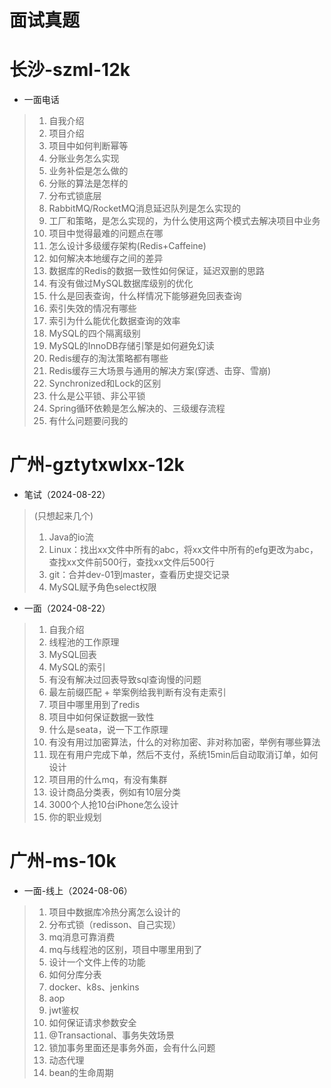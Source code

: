 # 面试真题



# 长沙-szml-12k

*   一面电话

>   1.   自我介绍
>   2.   项目介绍
>   3.   项目中如何判断幂等
>   4.   分账业务怎么实现
>   5.   业务补偿是怎么做的
>   6.   分账的算法是怎样的
>   7.   分布式锁底层
>   8.   RabbitMQ/RocketMQ消息延迟队列是怎么实现的
>   9.   工厂和策略，是怎么实现的，为什么使用这两个模式去解决项目中业务
>   10.   项目中觉得最难的问题点在哪
>   11.   怎么设计多级缓存架构(Redis+Caffeine)
>   12.   如何解决本地缓存之间的差异
>   13.   数据库的Redis的数据一致性如何保证，延迟双删的思路
>   14.   有没有做过MySQL数据库级别的优化
>   15.   什么是回表查询，什么样情况下能够避免回表查询
>   16.   索引失效的情况有哪些
>   17.   索引为什么能优化数据查询的效率
>   18.   MySQL的四个隔离级别
>   19.   MySQL的InnoDB存储引擎是如何避免幻读
>   20.   Redis缓存的淘汰策略都有哪些
>   21.   Redis缓存三大场景与通用的解决方案(穿透、击穿、雪崩)
>   22.   Synchronized和Lock的区别
>   23.   什么是公平锁、非公平锁
>   24.   Spring循环依赖是怎么解决的、三级缓存流程
>   25.   有什么问题要问我的



# 广州-gztytxwlxx-12k

*   笔试（2024-08-22）

>   (只想起来几个)
>
>   1.   Java的io流
>   2.   Linux：找出xx文件中所有的abc，将xx文件中所有的efg更改为abc，查找xx文件前500行，查找xx文件后500行
>   3.   git：合并dev-01到master，查看历史提交记录
>   4.   MySQL赋予角色select权限

*   一面（2024-08-22）

>   1.   自我介绍
>   2.   线程池的工作原理
>   3.   MySQL回表
>   4.   MySQL的索引
>   5.   有没有解决过回表导致sql查询慢的问题
>   6.   最左前缀匹配 + 举案例给我判断有没有走索引
>   7.   项目中哪里用到了redis
>   8.   项目中如何保证数据一致性
>   9.   什么是seata，说一下工作原理
>   10.   有没有用过加密算法，什么的对称加密、非对称加密，举例有哪些算法
>   11.   现在有用户完成下单，然后不支付，系统15min后自动取消订单，如何设计
>   12.   项目用的什么mq，有没有集群
>   13.   设计商品分类表，例如有10层分类
>   14.   3000个人抢10台iPhone怎么设计
>   15.   你的职业规划



# 广州-ms-10k

*   一面-线上（2024-08-06）

>   1.   项目中数据库冷热分离怎么设计的
>   2.   分布式锁（redisson、自己实现）
>   3.   mq消息可靠消费
>   4.   mq与线程池的区别，项目中哪里用到了
>   5.   设计一个文件上传的功能
>   6.   如何分库分表
>   7.   docker、k8s、jenkins
>   8.   aop
>   9.   jwt鉴权
>   10.   如何保证请求参数安全
>   11.   @Transactional、事务失效场景
>   12.   锁加事务里面还是事务外面，会有什么问题
>   13.   动态代理
>   14.   bean的生命周期


